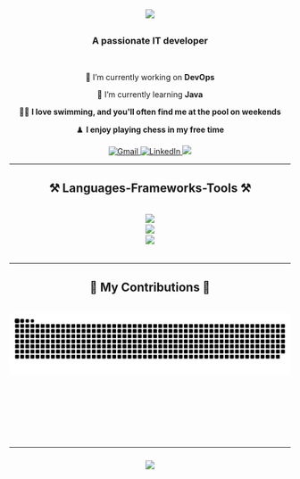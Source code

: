 <h1 align="center">
    <img src="https://readme-typing-svg.herokuapp.com/?font=Righteous&size=35&center=true&vCenter=true&width=500&height=70&duration=4000&color=3BD474&lines=Hi+There!+👋;+I'm+Massoud+Shams!;" />
</h1>

<h3 align="center">A passionate IT developer</h3>

<br/>

<div align="center">
 
  🔭 I’m currently working on **DevOps**

  🌱 I’m currently learning **Java**

  🏊‍♂️ **I love swimming, and you'll often find me at the pool on weekends**

  ♟️ **I enjoy playing chess in my free time**
            
 </div>
 
<div align="center"> 
  <a href="mailto:massoud.shams.2016@gmail.com">
    <img src="https://img.shields.io/badge/Gmail-333333?style=for-the-badge&logo=gmail&logoColor=red" alt="Gmail" />
  </a>
  <a href="https://www.linkedin.com/in/massoud-shams96/" target="_blank">
    <img src="https://img.shields.io/badge/LinkedIn-0077B5?style=for-the-badge&logo=linkedin&logoColor=white" alt="LinkedIn" />
  </a>
  <a href="https://massoud-portfolio-dun.vercel.app/" target="_blank">
     <img src="https://img.shields.io/badge/Portfolio-FF5722?style=for-the-badge&logo=todoist&logoColor=white" target="Portfolio" />
  </a>
</div>

 <hr/>
 
<h2 align="center">⚒️ Languages-Frameworks-Tools ⚒️</h2>
<br/>
<div align="center">
    <img src="https://skillicons.dev/icons?i=html,css,javascript,php,python,java,c" /><br>
    <img src="https://skillicons.dev/icons?i=nodejs,express,nextjs,react,bootstrap,tailwind,sass,symfony,laravel" /><br>
    <img src="https://skillicons.dev/icons?i=vscode,github,mysql,figma,git,typescript,linux,docker,postman" /><br>
</div>

<br/>
<hr/>

<div align="center">
  <h2>🐍 My Contributions 🐍</h2>
  <br>
  <img alt="snake eating my contributions" src="https://raw.githubusercontent.com/Massoud5/Massoud5/output/github-contribution-grid-snake-dark.svg" />

  <br/><br/><br/>
</div>

<br/><br/>
<hr/>

<h3 align="center">
    <img src="https://readme-typing-svg.herokuapp.com/?font=Righteous&size=25&center=true&vCenter=true&width=500&height=70&duration=4000&lines=Thanks+for+visiting!+✌️;+Shoot+me+a+message+on+Linkedin!;I'm+always+down+to+collab+:)">
</h3>
